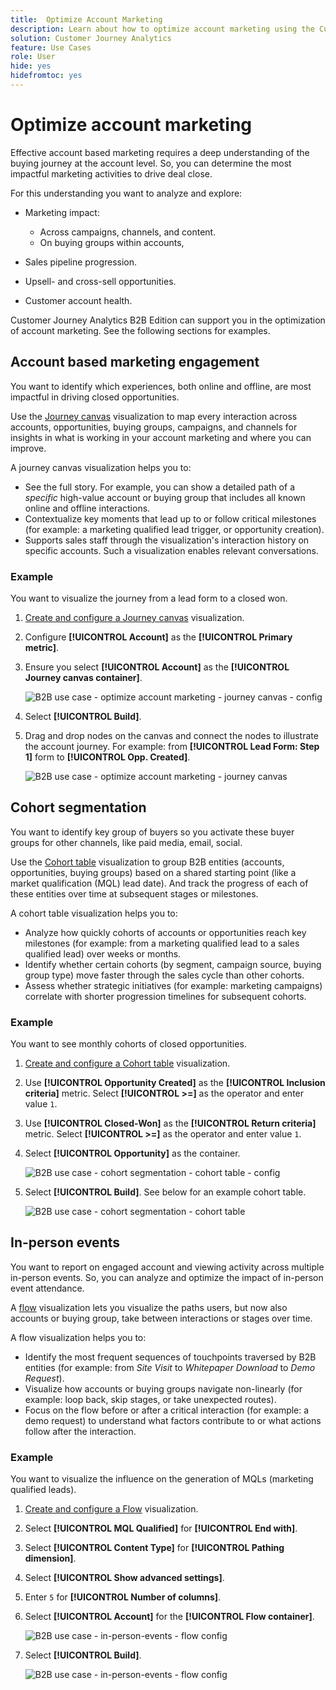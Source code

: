 ```yaml
---
title:  Optimize Account Marketing
description: Learn about how to optimize account marketing using the Customer Journey Analytics B2B Edition.
solution: Customer Journey Analytics
feature: Use Cases
role: User
hide: yes
hidefromtoc: yes
---
```

# Optimize account marketing

Effective account based marketing requires a deep understanding of the buying journey at the account level. So, you can determine the most impactful marketing activities to drive deal close.

For this understanding you want to analyze and explore:

* Marketing impact:
   
  * Across campaigns, channels, and content. 
  * On buying groups within accounts, 
   
* Sales pipeline progression.
* Upsell- and cross-sell opportunities.
* Customer account health.


Customer Journey Analytics B2B Edition can support you in the optimization of account marketing. See the following sections for examples.


## Account based marketing engagement

You want to identify which experiences, both online and offline, are most impactful in driving closed opportunities.

Use the [Journey canvas](/help/analysis-workspace/visualizations/journey-canvas/journey-canvas.md) visualization to map every interaction across accounts, opportunities, buying groups, campaigns, and channels for insights in what is working in your account marketing and where you can improve.

A journey canvas visualization helps you to:

* See the full story. For example, you can show a detailed path of a *specific* high-value account or buying group that includes all known online and offline interactions.
* Contextualize key moments that lead up to or follow critical milestones (for example: a marketing qualified lead trigger, or opportunity creation).
* Supports sales staff through the visualization's interaction history on specific accounts. Such a visualization enables relevant conversations.

### Example

You want to visualize the journey from a lead form to a closed won.

1. [Create and configure a Journey canvas](/help/analysis-workspace/visualizations/journey-canvas/configure-journey-canvas.md) visualization.
1. Configure **[!UICONTROL Account]** as the **[!UICONTROL Primary metric]**.
1. Ensure you select **[!UICONTROL Account]** as the **[!UICONTROL Journey canvas container]**.

   ![B2B use case - optimize account marketing - journey canvas - config](assets/b2b-uc-optimize-marketing-journey-canvas-config.png)

1. Select **[!UICONTROL Build]**.
1. Drag and drop nodes on the canvas and connect the nodes to illustrate the account journey. For example: from **[!UICONTROL Lead Form: Step 1]** form to **[!UICONTROL Opp. Created]**.

   ![B2B use case - optimize account marketing - journey canvas](assets/b2b-uc-optimize-marketing-journey-canvas.png)


## Cohort segmentation

You want to identify key group of buyers so you activate these buyer groups for other channels, like paid media, email, social.

Use the [Cohort table](/help/analysis-workspace/visualizations/cohort-table/cohort-analysis.md) visualization to group B2B entities (accounts, opportunities, buying groups) based on a shared starting point (like a market qualification (MQL) lead date). And track the progress of each of these entities over time at subsequent stages or milestones.

A cohort table visualization helps you to:

* Analyze how quickly cohorts of accounts or opportunities reach key milestones (for example: from a marketing qualified lead to a sales qualified lead) over weeks or months.
* Identify whether certain cohorts (by segment, campaign source, buying group type) move faster through the sales cycle than other cohorts.
* Assess whether strategic initiatives (for example: marketing campaigns) correlate with shorter progression timelines for subsequent cohorts.

### Example

You want to see monthly cohorts of closed opportunities.

1. [Create and configure a Cohort table](/help/analysis-workspace/visualizations/cohort-table/t-cohort.md) visualization.
1. Use **[!UICONTROL Opportunity Created]** as the **[!UICONTROL Inclusion criteria]** metric. Select **[!UICONTROL >=]** as the operator and enter value `1`.
1. Use **[!UICONTROL Closed-Won]** as the **[!UICONTROL Return criteria]** metric. Select **[!UICONTROL >=]** as the operator and enter value `1`.
1. Select **[!UICONTROL Opportunity]** as the container.

   ![B2B use case - cohort segmentation - cohort table - config](assets/b2b-uc-optimize-marketing-cohort-table-config.png)

1. Select **[!UICONTROL Build]**. See below for an example cohort table.

   ![B2B use case - cohort segmentation - cohort table](assets/b2b-uc-optimize-marketing-cohort-table.png)


## In-person events

You want to report on engaged account and viewing activity across multiple in-person events. So, you can analyze and optimize the impact of in-person event attendance.

A [flow](/help/analysis-workspace/visualizations/c-flow/flow.md) visualization lets you visualize the paths users, but now also accounts or buying group, take between interactions or stages over time.

A flow visualization helps you to:

* Identify the most frequent sequences of touchpoints traversed by B2B entities (for example: from *Site Visit* to *Whitepaper Download* to *Demo Request*).
* Visualize how accounts or buying groups navigate non-linearly (for example: loop back, skip stages, or take unexpected routes).
* Focus on the flow before or after a critical interaction (for example: a demo request) to understand what factors contribute to or what actions follow after the interaction.

### Example

You want to visualize the influence on the generation of MQLs (marketing qualified leads).

1. [Create and configure a Flow](/help/analysis-workspace/visualizations/c-flow/create-flow.md) visualization.
1. Select **[!UICONTROL MQL Qualified]** for **[!UICONTROL End with]**.
1. Select **[!UICONTROL Content Type]** for **[!UICONTROL Pathing dimension]**.
1. Select **[!UICONTROL Show advanced settings]**.
1. Enter `5` for **[!UICONTROL Number of columns]**.
1. Select **[!UICONTROL Account]** for the **[!UICONTROL Flow container]**.

   ![B2B use case - in-person-events - flow config](assets/b2b-uc-optimize-marketing-flow-config.png)

1. Select **[!UICONTROL Build]**.

   ![B2B use case - in-person-events - flow config](assets/b2b-uc-optimize-marketing-flow.png)

